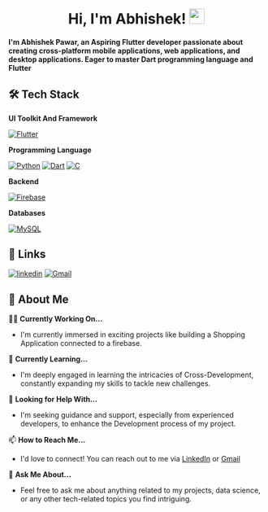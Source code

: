 <div align="center">
  <h1>Hi, I'm Abhishek! <img src="https://media.giphy.com/media/hvRJCLFzcasrR4ia7z/giphy.gif" width="30px"></h1>
</div>

<div> <h4>I'm Abhishek Pawar, an Aspiring Flutter developer passionate about creating cross-platform mobile applications, web applications, and desktop applications. Eager to master Dart programming language and Flutter</h4></div>



## 🛠 Tech Stack


**UI Toolkit And Framework**

[![Flutter](https://img.shields.io/badge/Flutter-white?style=for-the-badge&logo=flutter&logoColor=blue)](https://docs.flutter.dev/)

**Programming Language**

[![Python](https://img.shields.io/badge/Python-yellow?style=for-the-badge&logo=python&logoColor=blue)](https://docs.python.org/3/)
[![Dart](https://img.shields.io/badge/Dart-white?style=for-the-badge&logo=dart&logoColor=blue)](https://dart.dev/)
[![C](https://img.shields.io/badge/C-00599C?style=for-the-badge&logo=c&logoColor=white)](https://devdocs.io/c/)

**Backend**

[![Firebase](https://img.shields.io/badge/Firebase-white?style=for-the-badge&logo=firebase&logoColor=FF0000)](https://firebase.google.com/docs)

**Databases**

[![MySQL](https://img.shields.io/badge/MySQL-4479A1?style=for-the-badge&logo=mysql&logoColor=white)](https://dev.mysql.com/doc/)


## 🔗 Links
[![linkedin](https://img.shields.io/badge/linkedin-white?style=for-the-badge&logo=linkedin&logoColor=blue)](https://www.linkedin.com/in/abhishek-pawar10/)
[![Gmail](https://img.shields.io/badge/gmail-white?style=for-the-badge&logo=gmail&logoColor=red)](mailto:pawarabhi2004@gmail.com)


## 🚀 About Me

👩‍💻 **Currently Working On...**  
   - I'm currently immersed in exciting projects like building a Shopping Application connected to a firebase.

🧠 **Currently Learning...**  
   - I'm deeply engaged in learning the intricacies of Cross-Development, constantly expanding my skills to tackle new challenges.

🤔 **Looking for Help With...**  
   - I'm seeking guidance and support, especially from experienced developers, to enhance the Development process of my project.

📫 **How to Reach Me...**  
   - I'd love to connect! You can reach out to me via [LinkedIn](https://www.linkedin.com/in/abhishek-pawar10/) or [Gmail](mailto:pawarabhi2004@gmail.com)

💬 **Ask Me About...**  
   - Feel free to ask me about anything related to my projects, data science, or any other tech-related topics you find intriguing.



